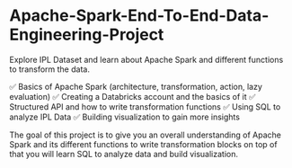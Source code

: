 # Apache-Spark-End-To-End-Data-Engineering-Project

Explore IPL Dataset and learn about Apache Spark and different functions to transform the data.
 
 ✅ Basics of Apache Spark (architecture, transformation, action, lazy evaluation)
 ✅ Creating a Databricks account and the basics of it
 ✅ Structured API and how to write transformation functions
 ✅ Using SQL to analyze IPL Data
 ✅ Building visualization to gain more insights 

The goal of this project is to give you an overall understanding of Apache Spark and its different functions to write transformation blocks on top of that you will learn SQL to analyze data and build visualization.
